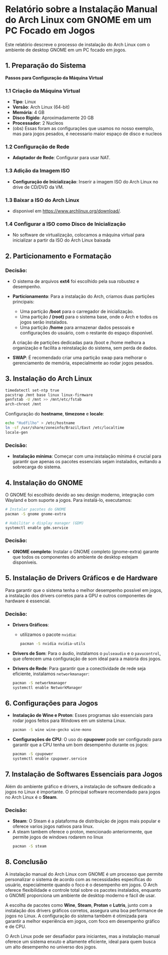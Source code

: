 # Relatório sobre a Instalação Manual do Arch Linux com GNOME em um PC Focado em Jogos

Este relatório descreve o processo de instalação do Arch Linux com o ambiente de desktop GNOME em um PC focado em jogos.

## 1. Preparação do Sistema

**Passos para Configuração da Máquina Virtual**

### 1.1 **Criação da Máquina Virtual**
- **Tipo**: Linux
- **Versão**: Arch Linux (64-bit)
- **Memória**: 4 GB
- **Disco Rígido**: Aproximadamente 20 GB
- **Processador**: 2 Nucleos
- (obs) Essas foram as configurações que usamos no nosso exemplo, mas para jogos pesados, é necessario maior espaço de disco e nucleos

### 1.2 **Configuração de Rede**
- **Adaptador de Rede**: Configurar para usar NAT.

### 1.3 **Adição da Imagem ISO**
- **Configuração de Inicialização**: Inserir a imagem ISO do Arch Linux no drive de CD/DVD da VM.

### 1.3 **Baixar a ISO do Arch Linux**
   - disponivel em https://www.archlinux.org/download/.
   
### 1.4 **Configurar a ISO como Disco de Inicialização**
   - No software de virtualização, colocamos a máquina virtual para inicializar a partir da ISO do Arch Linux baixada

## 2. Particionamento e Formatação

### Decisão:
- O sistema de arquivos **ext4** foi escolhido pela sua robustez e desempenho.
- **Particionamento**: Para a instalação do Arch, criamos duas partições principais:
  - Uma partição **/boot** para o carregador de inicialização.
  - Uma partição **/ (root)** para o sistema base, onde o Arch e todos os jogos serão instalados.
  - Uma partição **/home** para armazenar dados pessoais e configurações do usuário, com o restante do espaço disponível.
  
  A criação de partições dedicadas para /boot e /home melhora a organização e facilita a reinstalação do sistema, sem perda de dados.

- **SWAP**: É recomendado criar uma partição swap para melhorar o gerenciamento de memória, especialmente ao rodar jogos pesados.

## 3. Instalação do Arch Linux

```bash
timedatectl set-ntp true
pacstrap /mnt base linux linux-firmware
genfstab -U /mnt >> /mnt/etc/fstab
arch-chroot /mnt
```

Configuração do **hostname**, **timezone** e **locale**:

```bash
echo "Hudfilho" > /etc/hostname
ln -sf /usr/share/zoneinfo/Brazil/East /etc/localtime
locale-gen
```

### Decisão:
- **Instalação mínima**: Começar com uma instalação mínima é crucial para garantir que apenas os pacotes essenciais sejam instalados, evitando a sobrecarga do sistema.
  
## 4. Instalação do GNOME

O GNOME foi escolhido devido ao seu design moderno, integração com Wayland e bom suporte a jogos. Para instalá-lo, executamos:

```bash
# Instalar pacotes do GNOME
pacman -S gnome gnome-extra

# Habilitar o display manager (GDM)
systemctl enable gdm.service
```

### Decisão:
- **GNOME completo**: Instalar o GNOME completo (gnome-extra) garante que todos os componentes do ambiente de desktop estejam disponíveis.

## 5. Instalação de Drivers Gráficos e de Hardware

Para garantir que o sistema tenha o melhor desempenho possível em jogos, a instalação dos drivers corretos para a GPU e outros componentes de hardware é essencial.

### Decisão:
- **Drivers Gráficos**:
  - utilizamos o pacote `nvidia`:
    ```bash
    pacman -S nvidia nvidia-utils
    ```

- **Drivers de Som**: Para o áudio, instalamos o `pulseaudio` e o `pavucontrol`, que oferecem uma configuração de som ideal para a maioria dos jogos.

- **Drivers de Rede**: Para garantir que a conectividade de rede seja eficiente, instalamos `networkmanager`:
    ```bash
    pacman -S networkmanager
    systemctl enable NetworkManager
    ```

## 6. Configurações para Jogos

- **Instalação de Wine e Proton**: Esses programas são essenciais para rodar jogos feitos para Windows em um sistema Linux.
    ```bash
    pacman -S wine wine-gecko wine-mono
    ```
- **Configurações de CPU**: O uso do **cpupower** pode ser configurado para garantir que a CPU tenha um bom desempenho durante os jogos:
    ```bash
    pacman -S cpupower
    systemctl enable cpupower.service
    ```

## 7. Instalação de Softwares Essenciais para Jogos

Além do ambiente gráfico e drivers, a instalação de software dedicado a jogos no Linux é importante. O principal software recomendado para jogos no Arch Linux é o **Steam**.

### Decisão:
- **Steam**: O Steam é a plataforma de distribuição de jogos mais popular e oferece varios jogos nativos para linux.
- A steam tambem oferece o proton, mencionado anteriormente, que permite jogos de windows rodarem no linux
    ```bash
    pacman -S steam
    ```

## 8. Conclusão

A instalação manual do Arch Linux com GNOME é um processo que permite personalizar o sistema de acordo com as necessidades específicas do usuário, especialmente quando o foco é o desempenho em jogos. O Arch oferece flexibilidade e controle total sobre os pacotes instalados, enquanto o GNOME proporciona um ambiente de desktop moderno e fácil de usar.

A escolha de pacotes como **Wine**, **Steam**, **Proton** e **Lutris**, junto com a instalação dos drivers gráficos corretos, assegura uma boa performance de jogos no Linux. A configuração do sistema também é otimizada para garantir a melhor experiência em jogos, com foco em desempenho gráfico e de CPU.

O Arch Linux pode ser desafiador para iniciantes, mas a instalação manual oferece um sistema enxuto e altamente eficiente, ideal para quem busca um alto desempenho no universo dos jogos.

